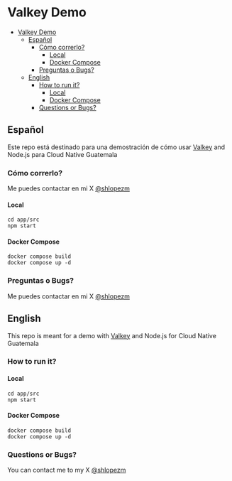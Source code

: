 # Valkey Demo

- [Valkey Demo](#valkey-demo)
  - [Español](#español)
    - [Cómo correrlo?](#cómo-correrlo)
      - [Local](#local)
      - [Docker Compose](#docker-compose)
    - [Preguntas o Bugs?](#preguntas-o-bugs)
  - [English](#english)
    - [How to run it?](#how-to-run-it)
      - [Local](#local-1)
      - [Docker Compose](#docker-compose-1)
    - [Questions or Bugs?](#questions-or-bugs)

## Español
Este repo está destinado para una demostración de cómo usar [Valkey](https://valkey.io/) and Node.js para Cloud Native Guatemala

### Cómo correrlo?
Me puedes contactar en mi X [@shlopezm](https://twitter.com/shlopezm)

#### Local
```console
cd app/src
npm start
```
#### Docker Compose
```console
docker compose build
docker compose up -d
```
### Preguntas o Bugs?
Me puedes contactar en mi X [@shlopezm](https://twitter.com/shlopezm)

## English
This repo is meant for a demo with [Valkey](https://valkey.io/) and Node.js for Cloud Native Guatemala

### How to run it?

#### Local
```console
cd app/src
npm start
```
#### Docker Compose
```console
docker compose build
docker compose up -d
```

### Questions or Bugs?
You can contact me to my X [@shlopezm](https://twitter.com/shlopezm)